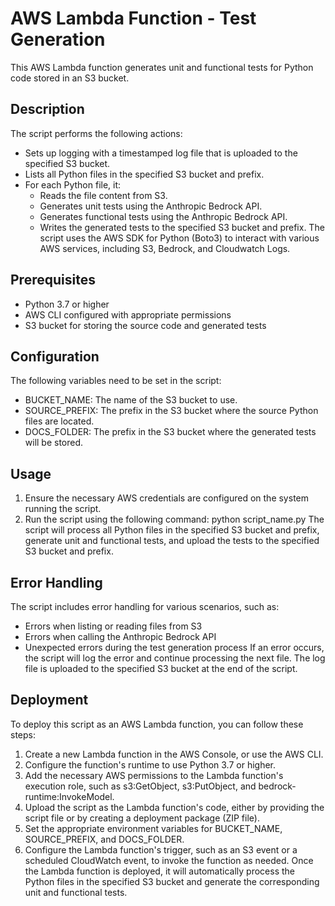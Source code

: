# AWS Lambda Function - Test Generation
This AWS Lambda function generates unit and functional tests for Python code stored in an S3 bucket.

## Description
The script performs the following actions:

- Sets up logging with a timestamped log file that is uploaded to the specified S3 bucket.
- Lists all Python files in the specified S3 bucket and prefix.
- For each Python file, it:
   - Reads the file content from S3.
   - Generates unit tests using the Anthropic Bedrock API.
   - Generates functional tests using the Anthropic Bedrock API.
   - Writes the generated tests to the specified S3 bucket and prefix.
The script uses the AWS SDK for Python (Boto3) to interact with various AWS services, including S3, Bedrock, and Cloudwatch Logs.

## Prerequisites
- Python 3.7 or higher
- AWS CLI configured with appropriate permissions
- S3 bucket for storing the source code and generated tests

## Configuration
The following variables need to be set in the script:

- BUCKET_NAME: The name of the S3 bucket to use.
- SOURCE_PREFIX: The prefix in the S3 bucket where the source Python files are located.
- DOCS_FOLDER: The prefix in the S3 bucket where the generated tests will be stored.

## Usage
1. Ensure the necessary AWS credentials are configured on the system running the script.
2. Run the script using the following command:
     python script_name.py
The script will process all Python files in the specified S3 bucket and prefix, generate unit and functional tests, and upload the tests to the specified S3 bucket and prefix.

## Error Handling
The script includes error handling for various scenarios, such as:

- Errors when listing or reading files from S3
- Errors when calling the Anthropic Bedrock API
- Unexpected errors during the test generation process
If an error occurs, the script will log the error and continue processing the next file. The log file is uploaded to the specified S3 bucket at the end of the script.

## Deployment
To deploy this script as an AWS Lambda function, you can follow these steps:

1. Create a new Lambda function in the AWS Console, or use the AWS CLI.
2. Configure the function's runtime to use Python 3.7 or higher.
3. Add the necessary AWS permissions to the Lambda function's execution role, such as s3:GetObject, s3:PutObject, and bedrock-runtime:InvokeModel.
4. Upload the script as the Lambda function's code, either by providing the script file or by creating a deployment package (ZIP file).
5. Set the appropriate environment variables for BUCKET_NAME, SOURCE_PREFIX, and DOCS_FOLDER.
6. Configure the Lambda function's trigger, such as an S3 event or a scheduled CloudWatch event, to invoke the function as needed.
Once the Lambda function is deployed, it will automatically process the Python files in the specified S3 bucket and generate the corresponding unit and functional tests.



